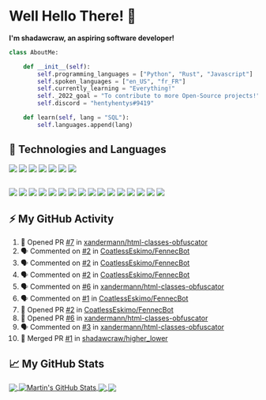 # Well Hello There! :wave:

**I'm shadawcraw, an aspiring software developer!**

```python
class AboutMe:

    def __init__(self):
        self.programming_languages = ["Python", "Rust", "Javascript"]
        self.spoken_languages = ["en_US", "fr_FR"]
        self.currently_learning = "Everything!"
        self._2022_goal = "To contribute to more Open-Source projects!"
        self.discord = "hentyhentys#9419"

    def learn(self, lang = "SQL"):
        self.languages.append(lang)
```
## 🔧 Technologies and Languages

 <img src="https://img.shields.io/badge/PyCharm-000000.svg?&style=for-the-badge&logo=PyCharm&logoColor=white"> <img src="https://img.shields.io/badge/Visual_Studio_Code-0078D4?style=for-the-badge&logo=visual%20studio%20code&logoColor=white"> <img src="https://img.shields.io/badge/GIT-E44C30?style=for-the-badge&logo=git&logoColor=white"> <img src="https://img.shields.io/badge/GitHub-100000?style=for-the-badge&logo=github&logoColor=white"> <img src="https://img.shields.io/badge/Linux-FCC624?style=for-the-badge&logo=linux&logoColor=black"> <img src="https://img.shields.io/badge/Arch_Linux-1793D1?style=for-the-badge&logo=arch-linux&logoColor=white"> <img src="https://img.shields.io/badge/Debian-A81D33?style=for-the-badge&logo=debian&logoColor=white">
 
##

<img src="https://img.shields.io/badge/JavaScript-323330?style=for-the-badge&logo=javascript&logoColor=F7DF1E">  <img src="https://img.shields.io/badge/npm-CB3837?style=for-the-badge&logo=npm&logoColor=white"> <img src="https://img.shields.io/badge/HTML5-E34F26?style=for-the-badge&logo=html5&logoColor=white"> <img src="https://img.shields.io/badge/CSS3-1572B6?style=for-the-badge&logo=css3&logoColor=white"> <img src="https://img.shields.io/badge/json-5E5C5C?style=for-the-badge&logo=json&logoColor=white"> <img src="https://img.shields.io/badge/LaTeX-47A141?style=for-the-badge&logo=LaTeX&logoColor=white"> <img src="https://img.shields.io/badge/Python-FFD43B?style=for-the-badge&logo=python&logoColor=blue"> <img src="https://img.shields.io/badge/Rust-black?style=for-the-badge&logo=rust&logoColor=#E57324"> <img src="https://img.shields.io/badge/WebAssembly-654FF0?style=for-the-badge&logo=WebAssembly&logoColor=white"> <img src="https://img.shields.io/badge/Snyk-4C4A73?style=for-the-badge&logo=snyk&logoColor=white"> <img src="https://img.shields.io/badge/Django-092E20?style=for-the-badge&logo=django&logoColor=green"> <img src="https://img.shields.io/badge/Docker-2CA5E0?style=for-the-badge&logo=docker&logoColor=white"> <img src="https://img.shields.io/badge/Flask-000000?style=for-the-badge&logo=flask&logoColor=white"> <img src="https://img.shields.io/badge/Markdown-000000?style=for-the-badge&logo=markdown&logoColor=white"> <img src="https://img.shields.io/badge/GNU%20Bash-4EAA25?style=for-the-badge&logo=GNU%20Bash&logoColor=white"> <img src="https://img.shields.io/badge/powershell-5391FE?style=for-the-badge&logo=powershell&logoColor=white">

## ⚡ My GitHub Activity

<!--START_SECTION:activity-->
1. 💪 Opened PR [#7](https://github.com/xandermann/html-classes-obfuscator/pull/7) in [xandermann/html-classes-obfuscator](https://github.com/xandermann/html-classes-obfuscator)
2. 🗣 Commented on [#2](https://github.com/CoatlessEskimo/FennecBot/issues/2) in [CoatlessEskimo/FennecBot](https://github.com/CoatlessEskimo/FennecBot)
3. 🗣 Commented on [#2](https://github.com/CoatlessEskimo/FennecBot/issues/2) in [CoatlessEskimo/FennecBot](https://github.com/CoatlessEskimo/FennecBot)
4. 🗣 Commented on [#2](https://github.com/CoatlessEskimo/FennecBot/issues/2) in [CoatlessEskimo/FennecBot](https://github.com/CoatlessEskimo/FennecBot)
5. 🗣 Commented on [#6](https://github.com/xandermann/html-classes-obfuscator/issues/6) in [xandermann/html-classes-obfuscator](https://github.com/xandermann/html-classes-obfuscator)
6. 🗣 Commented on [#1](https://github.com/CoatlessEskimo/FennecBot/issues/1) in [CoatlessEskimo/FennecBot](https://github.com/CoatlessEskimo/FennecBot)
7. 💪 Opened PR [#2](https://github.com/CoatlessEskimo/FennecBot/pull/2) in [CoatlessEskimo/FennecBot](https://github.com/CoatlessEskimo/FennecBot)
8. 💪 Opened PR [#6](https://github.com/xandermann/html-classes-obfuscator/pull/6) in [xandermann/html-classes-obfuscator](https://github.com/xandermann/html-classes-obfuscator)
9. 🗣 Commented on [#3](https://github.com/xandermann/html-classes-obfuscator/issues/3) in [xandermann/html-classes-obfuscator](https://github.com/xandermann/html-classes-obfuscator)
10. 🎉 Merged PR [#1](https://github.com/shadawcraw/higher_lower/pull/1) in [shadawcraw/higher_lower](https://github.com/shadawcraw/higher_lower)
<!--END_SECTION:activity-->

## 📈 My GitHub Stats

<a href="https://github.com/shadawcraw/shadawcraw">
  <img align="center" src="https://github-readme-stats.vercel.app/api/top-langs/?username=shadawcraw&hide=java,html,tex&title_color=ffffff&theme=dark&langs_count=3&hide_border=true" />
</a>
<a href="https://github.com/shadawcraw/shadawcraw">
  <img align="center" src="https://github-readme-stats.vercel.app/api?username=shadawcraw&show_icons=true&line_height=27&count_private=true&theme=dark&hide_border=true" alt="Martin's GitHub Stats" />
</a>

<a href="https://github.com/shadawcraw/Hadum-Bot">
  <img align="center" src="https://github-readme-stats.vercel.app/api/pin/?username=shadawcraw&repo=Hadum-Bot&theme=dark&hide_border=true" />
</a>


<a href="https://github.com/shadawcraw/higher_lower">
  <img align="center" src="https://github-readme-stats.vercel.app/api/pin/?username=shadawcraw&repo=higher_lower&theme=dark&hide_border=true" />
</a> 

[featured_repo_1]: shadawcraw/Hadum-Bot
[featured_repo_2]: shadawcraw/higher_lower
